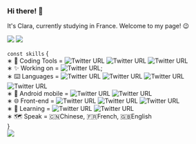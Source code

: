 ### Hi there! 👋

It's Clara, currently studying in France. Welcome to my page! 😉

[![](https://img.shields.io/badge/@Yuhui-0077B5?style=for-the-badge&logo=linkedin&logoColor=white)](https://www.linkedin.com/in/yuhui-xu-2a880b172/)   ![](https://img.shields.io/badge/claraxu1201@gmail.com-D14836?style=for-the-badge&logo=gmail&logoColor=white)
<br/>

`const skills` {<br/>
∗ 🔧 Coding Tools = <img alt="Twitter URL" src="https://img.shields.io/twitter/url?label=Git&logo=git&style=social">     <img alt="Twitter URL" src="https://img.shields.io/twitter/url?label=Shell&logo=shell&logoColor=red&style=social">    <img alt="Twitter URL" src="https://img.shields.io/twitter/url?label=VS%20Code&logo=visual%20studio&logoColor=blue&style=social">
<br/>
∗ ✨ Working on = <img alt="Twitter URL" src="https://img.shields.io/twitter/url?label=Andoird%20Project&logo=Android&logoColor=green&style=social">;
<br/>
∗ ⌨️ Languages = <img alt="Twitter URL" src="https://img.shields.io/twitter/url?label=language%20C&logo=C&logoColor=blue&style=social&url=https%3A%2F%2Fwww.linkedin.com%2Fin%2Fyuhui-xu-2a880b172%2F">   <img alt="Twitter URL" src="https://img.shields.io/twitter/url?label=C%2B%2B&logo=C%2B%2B&logoColor=blue&style=social&url=https%3A%2F%2Fwww.linkedin.com%2Fin%2Fyuhui-xu-2a880b172%2F">    <img alt="Twitter URL" src="https://img.shields.io/twitter/url?label=Python&logo=python&style=social&url=https%3A%2F%2Fwww.linkedin.com%2Fin%2Fyuhui-xu-2a880b172%2F">  <img alt="Twitter URL" src="https://img.shields.io/twitter/url?label=Haskell&logo=haskell&style=social&url=https%3A%2F%2Fwww.linkedin.com%2Fin%2Fyuhui-xu-2a880b172%2F">
<br/>
∗ 📱 Android mobile = <img alt="Twitter URL" src="https://img.shields.io/twitter/url?label=React%20Native&logo=React&logoColor=blue&style=social&url=https%3A%2F%2Fwww.google.com%2Furl%3Fsa%3Dt%26rct%3Dj%26q%3D%26esrc%3Ds%26source%3Dweb%26cd%3D%26cad%3Drja%26uact%3D8%26ved%3D2ahUKEwitksXdou_vAhUBxYUKHRHtAG4QFjAAegQICBAD%26url%3Dhttps%253A%252F%252Freactnative.dev%252F%26usg%3DAOvVaw3N725EvNXK2_crezzoIs9d">  <img alt="Twitter URL" src="https://img.shields.io/twitter/url?label=Flutter&logo=flutter&logoColor=blue&style=social&url=https%3A%2F%2Fwww.google.com%2Furl%3Fsa%3Dt%26rct%3Dj%26q%3D%26esrc%3Ds%26source%3Dweb%26cd%3D%26cad%3Drja%26uact%3D8%26ved%3D2ahUKEwiDr5nwo-_vAhVLhRoKHVzuBo0QFjAAegQIBhAD%26url%3Dhttps%253A%252F%252Fflutter.dev%252F%26usg%3DAOvVaw2fvkNby53pMEHpkl0gKIVl"> 
<br/>
∗ 🌐 Front-end = <img alt="Twitter URL" src="https://img.shields.io/twitter/url?label=HTML&logo=HTML5&logoColor=red&style=social">    <img alt="Twitter URL" src="https://img.shields.io/twitter/url?label=CSS3&logo=Css3&logoColor=blue&style=social">   <img alt="Twitter URL" src="https://img.shields.io/twitter/url?label=Vue.js&logo=Vue.js&logoColor=green&style=social&url=https%3A%2F%2Fwww.google.com%2Furl%3Fsa%3Dt%26rct%3Dj%26q%3D%26esrc%3Ds%26source%3Dweb%26cd%3D%26cad%3Drja%26uact%3D8%26ved%3D2ahUKEwirmvudpO_vAhVDzIUKHaLOCskQFjAAegQIAhAE%26url%3Dhttps%253A%252F%252Fcn.vuejs.org%252Findex.html%26usg%3DAOvVaw0teePnJurqG27Lj-ADzC6e">
<br/>
∗ 🔭 Learning = <img alt="Twitter URL" src="https://img.shields.io/twitter/url?label=Java&logo=java&style=social">  <img alt="Twitter URL" src="https://img.shields.io/twitter/url?label=Docker&logo=docker&style=social">
<br/>
∗ 🗺️ Speak = 🇨🇳Chinese, 🇫🇷French, 🇬🇧English <br/>
}
<br/>
![](https://github-readme-stats.vercel.app/api?username=claraxuxu)
